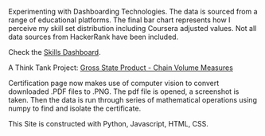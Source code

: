 
Experimenting with Dashboarding Technologies.
The data is sourced from a range of educational platforms.
The final bar chart represents how I perceive my skill set distribution including Coursera adjusted values.
Not all data sources from HackerRank have been included.

Check the [Skills Dashboard](https://j456367.github.io/J456367.skillsdashboard/skill_dashboard.html).

A Think Tank Project: [Gross State Product - Chain Volume Measures](https://j456367.github.io/J456367.skillsdashboard/gross_state_product_chain_volume_measures.html)

Certification page now makes use of computer vision to convert downloaded .PDF files to .PNG.
The pdf file is opened, a screenshot is taken. Then the data is run through series of mathematical
operations using numpy to find and isolate the certificate.



This Site is constructed with Python, Javascript, HTML, CSS.
